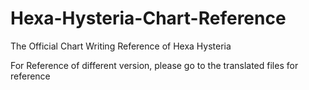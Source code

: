 # Hexa-Hysteria-Chart-Reference
The Official Chart Writing Reference of Hexa Hysteria

For Reference of different version, please go to the translated files for reference
